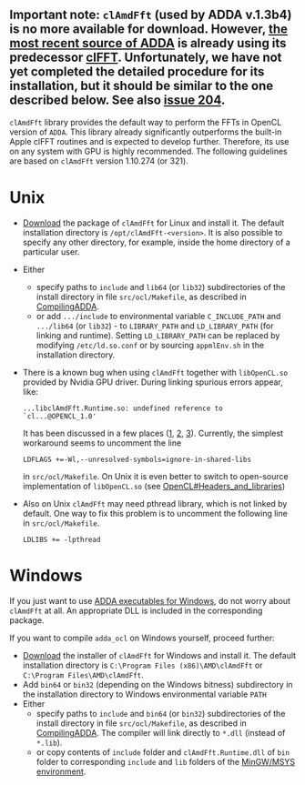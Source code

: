## Important note: `clAmdFft` (used by ADDA v.1.3b4) is no more available for download. However, [the most recent source of ADDA](../../) is already using its predecessor [clFFT](https://github.com/clMathLibraries/clFFT). Unfortunately, we have not yet completed the detailed procedure for its installation, but it should be similar to the one described below. See also [issue 204](https://github.com/adda-team/adda/issues/204). ##

`clAmdFft` library provides the default way to perform the FFTs in OpenCL version of `ADDA`. This library already significantly outperforms the built-in Apple clFFT routines and is expected to develop further. Therefore, its use on any system with GPU is highly recommended. The following guidelines are based on `clAmdFft` version 1.10.274 (or 321).

# Unix #

* [Download](http://developer.amd.com/tools-and-sdks/opencl-zone/opencl-libraries/amd-accelerated-parallel-processing-math-libraries/) the package of `clAmdFft` for Linux and install it. The default installation directory is `/opt/clAmdFft-<version>`. It is also possible to specify any other directory, for example, inside the home directory of a particular user.
* Either
  * specify paths to `include` and `lib64` (or `lib32`) subdirectories of the install directory in file `src/ocl/Makefile`, as described in [CompilingADDA](CompilingADDA.md).
  * or add `.../include` to environmental variable `C_INCLUDE_PATH` and `.../lib64` (or `lib32`) - to `LIBRARY_PATH` and `LD_LIBRARY_PATH` (for linking and runtime). Setting `LD_LIBRARY_PATH` can be replaced by modifying `/etc/ld.so.conf` or by sourcing `appmlEnv.sh` in the installation directory.
* There is a known bug when using `clAmdFft` together with `libOpenCL.so` provided by Nvidia GPU driver. During linking spurious errors appear, like:

  ```
  ...libclAmdFft.Runtime.so: undefined reference to `cl...@OPENCL_1.0'
  ```
  It has been discussed in a few places ([1](http://devgurus.amd.com/thread/159586), [2](http://devgurus.amd.com/thread/158982), [3](http://devgurus.amd.com/thread/157052)). Currently, the simplest workaround seems to uncomment the line
  ```
  LDFLAGS +=-Wl,--unresolved-symbols=ignore-in-shared-libs
  ```
  in `src/ocl/Makefile`. On Unix it is even better to switch to open-source implementation of `libOpenCL.so` (see [OpenCL#Headers_and_libraries](OpenCL.md#headers-and-libraries))
* Also on Unix `clAmdFft` may need pthread library, which is not linked by default. One way to fix this problem is to uncomment the following line in `src/ocl/Makefile`.

  ```
  LDLIBS += -lpthread
  ```

# Windows #

If you just want to use [ADDA executables for Windows](PackageDescription.md#windows-executables), do not worry about `clAmdFft` at all. An appropriate DLL is included in the corresponding package.

If you want to compile `adda_ocl` on Windows yourself, proceed further:
* [Download](http://developer.amd.com/tools/heterogeneous-computing/amd-accelerated-parallel-processing-math-libraries/) the installer of `clAmdFft` for Windows and install it. The default installation directory is `C:\Program Files (x86)\AMD\clAmdFft` or `C:\Program Files\AMD\clAmdFft`.
* Add `bin64` or `bin32` (depending on the Windows bitness) subdirectory in the installation directory to Windows environmental variable `PATH`
* Either
  * specify paths to `include` and `bin64` (or `bin32`) subdirectories of the install directory in file `src/ocl/Makefile`, as described in [CompilingADDA](CompilingADDA.md). The compiler will link directly to `*.dll` (instead of `*.lib`).
  * or copy contents of `include` folder and `clAmdFft.Runtime.dll` of `bin` folder to corresponding `include` and `lib` folders of the [MinGW/MSYS environment](InstallingMinGW.md#advanced-options).
